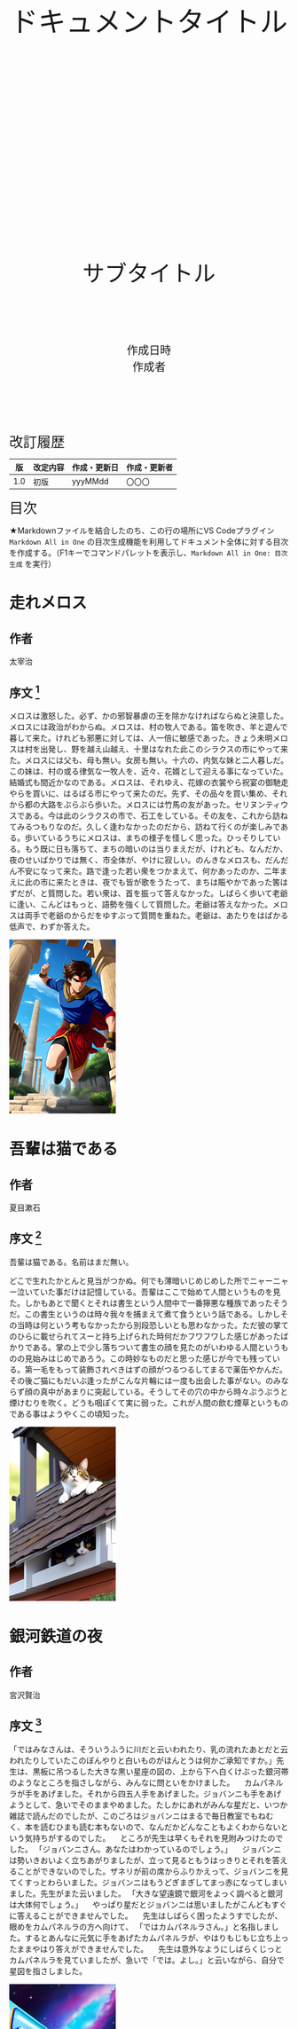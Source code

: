 <div class="markdown-body">
<div style="text-align: center;">
<div style="font-size: 50px; line-height: 120%; padding: 300px 0;">
ドキュメントタイトル
</div>
<div style="font-size: 40px; line-height: 120%; margin: 100px auto;">
サブタイトル
</div>
<div style="font-size: 20px; line-height: 150%; margin: 100px auto;">
作成日時<br>
作成者
</div>
</div>
<div style="page-break-before: always;"></div>

<span style="font-size: 25px;">改訂履歴</span>

|版   | 改定内容                 |作成・更新日 |作成・更新者|
|:---:|:------------------------|:-----      |:-----     |
|1.0  |初版                     |yyyMMdd      |〇〇〇     |

<div style="page-break-before: always;"></div>

<span style="font-size: 25px;">目次</span>
<div class="ToC">

★Markdownファイルを結合したのち、この行の場所にVS Codeプラグイン `Markdown All in One` の目次生成機能を利用してドキュメント全体に対する目次を作成する。（F1キーでコマンドパレットを表示し、`Markdown All in One: 目次生成` を実行）

</div>


<div style="page-break-before: always;"></div>

# 走れメロス

## 作者

太宰治

## 序文 [^meros]

メロスは激怒した。必ず、かの邪智暴虐の王を除かなければならぬと決意した。メロスには政治がわからぬ。メロスは、村の牧人である。笛を吹き、羊と遊んで暮して来た。けれども邪悪に対しては、人一倍に敏感であった。きょう未明メロスは村を出発し、野を越え山越え、十里はなれた此このシラクスの市にやって来た。メロスには父も、母も無い。女房も無い。十六の、内気な妹と二人暮しだ。この妹は、村の或る律気な一牧人を、近々、花婿として迎える事になっていた。結婚式も間近かなのである。メロスは、それゆえ、花嫁の衣裳やら祝宴の御馳走やらを買いに、はるばる市にやって来たのだ。先ず、その品々を買い集め、それから都の大路をぶらぶら歩いた。メロスには竹馬の友があった。セリヌンティウスである。今は此のシラクスの市で、石工をしている。その友を、これから訪ねてみるつもりなのだ。久しく逢わなかったのだから、訪ねて行くのが楽しみである。歩いているうちにメロスは、まちの様子を怪しく思った。ひっそりしている。もう既に日も落ちて、まちの暗いのは当りまえだが、けれども、なんだか、夜のせいばかりでは無く、市全体が、やけに寂しい。のんきなメロスも、だんだん不安になって来た。路で逢った若い衆をつかまえて、何かあったのか、二年まえに此の市に来たときは、夜でも皆が歌をうたって、まちは賑やかであった筈はずだが、と質問した。若い衆は、首を振って答えなかった。しばらく歩いて老爺に逢い、こんどはもっと、語勢を強くして質問した。老爺は答えなかった。メロスは両手で老爺のからだをゆすぶって質問を重ねた。老爺は、あたりをはばかる低声で、わずか答えた。

[^meros]: 青空文庫：[走れメロス](https://www.aozora.gr.jp/cards/000035/files/1567_14913.html)

![怒れるメロス（generated by "DREAM by WOMBO"）](./images/meros.png)


<div style="page-break-before: always;"></div>

# 吾輩は猫である

## 作者

夏目漱石

## 序文 [^neco]

吾輩は猫である。名前はまだ無い。

どこで生れたかとんと見当がつかぬ。何でも薄暗いじめじめした所でニャーニャー泣いていた事だけは記憶している。吾輩はここで始めて人間というものを見た。しかもあとで聞くとそれは書生という人間中で一番獰悪な種族であったそうだ。この書生というのは時々我々を捕まえて煮て食うという話である。しかしその当時は何という考もなかったから別段恐しいとも思わなかった。ただ彼の掌てのひらに載せられてスーと持ち上げられた時何だかフワフワした感じがあったばかりである。掌の上で少し落ちついて書生の顔を見たのがいわゆる人間というものの見始みはじめであろう。この時妙なものだと思った感じが今でも残っている。第一毛をもって装飾されべきはずの顔がつるつるしてまるで薬缶やかんだ。その後ご猫にもだいぶ逢ったがこんな片輪には一度も出会した事がない。のみならず顔の真中があまりに突起している。そうしてその穴の中から時々ぷうぷうと煙けむりを吹く。どうも咽ぽくて実に弱った。これが人間の飲む煙草というものである事はようやくこの頃知った。

[^neco]: 青空文庫：[吾輩は猫である](https://www.aozora.gr.jp/cards/000148/files/789_14547.html)

![寛ぐ吾輩（generated by "DREAM by WOMBO"）](./images/wagahai.png)


<div style="page-break-before: always;"></div>


# 銀河鉄道の夜

## 作者

宮沢賢治

## 序文 [^ginga]

「ではみなさんは、そういうふうに川だと云いわれたり、乳の流れたあとだと云われたりしていたこのぼんやりと白いものがほんとうは何かご承知ですか。」先生は、黒板に吊つるした大きな黒い星座の図の、上から下へ白くけぶった銀河帯のようなところを指さしながら、みんなに問といをかけました。
　カムパネルラが手をあげました。それから四五人手をあげました。ジョバンニも手をあげようとして、急いでそのままやめました。たしかにあれがみんな星だと、いつか雑誌で読んだのでしたが、このごろはジョバンニはまるで毎日教室でもねむく、本を読むひまも読む本もないので、なんだかどんなこともよくわからないという気持ちがするのでした。
　ところが先生は早くもそれを見附みつけたのでした。
「ジョバンニさん。あなたはわかっているのでしょう。」
　ジョバンニは勢いきおいよく立ちあがりましたが、立って見るともうはっきりとそれを答えることができないのでした。ザネリが前の席からふりかえって、ジョバンニを見てくすっとわらいました。ジョバンニはもうどぎまぎしてまっ赤になってしまいました。先生がまた云いました。
「大きな望遠鏡で銀河をよっく調べると銀河は大体何でしょう。」
　やっぱり星だとジョバンニは思いましたがこんどもすぐに答えることができませんでした。
　先生はしばらく困ったようすでしたが、眼めをカムパネルラの方へ向けて、
「ではカムパネルラさん。」と名指しました。するとあんなに元気に手をあげたカムパネルラが、やはりもじもじ立ち上ったままやはり答えができませんでした。
　先生は意外なようにしばらくじっとカムパネルラを見ていましたが、急いで「では。よし。」と云いながら、自分で星図を指さしました。

[^ginga]: 青空文庫：[銀河鉄道の夜](https://www.aozora.gr.jp/cards/000081/files/456_15050.html)

![Cats on the Galactic Train（generated by "DREAM by WOMBO"）](./images/subimage/ginga.png)

<div style="page-break-before: always;"></div>

# 藪の中

## 作者

芥川龍之介

## 序文 [^yabu]

さようでございます。あの死骸を見つけたのは、わたしに違いございません。わたしは今朝いつもの通り、裏山の杉を伐りに参りました。すると山陰の藪の中に、あの死骸があったのでございます。あった処でございますか？　それは山科の駅路からは、四五町ほど隔たって居りましょう。竹の中に痩せ杉の交った、人気のない所でございます。
　死骸は縹の水干に、都風のさび烏帽子をかぶったまま、仰向に倒れて居りました。何しろ一刀とは申すものの、胸もとの突き傷でございますから、死骸のまわりの竹の落葉は、蘇芳に滲みたようでございます。いえ、血はもう流れては居りません。傷口も乾いて居ったようでございます。おまけにそこには、馬蠅が一匹、わたしの足音も聞えないように、べったり食いついて居りましたっけ。
　太刀か何かは見えなかったか？　いえ、何もございません。ただその側の杉の根がたに、縄が一筋落ちて居りました。それから、――そうそう、縄のほかにも櫛が一つございました。死骸のまわりにあったものは、この二つぎりでございます。が、草や竹の落葉は、一面に踏み荒されて居りましたから、きっとあの男は殺される前に、よほど手痛い働きでも致したのに違いございません。何、馬はいなかったか？　あそこは一体馬なぞには、はいれない所でございます。何しろ馬の通う路とは、藪一つ隔たって居りますから。

[^yabu]: 青空文庫：[藪の中](https://www.aozora.gr.jp/cards/000879/files/179_15255.html)

![藪（generated by "DREAM by WOMBO"）](./images/yabu.png)


<div style="page-break-before: always;"></div>

# 注釈
